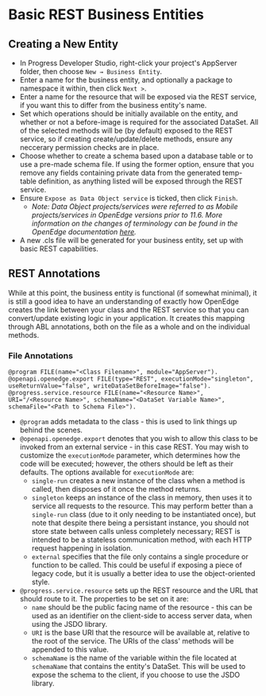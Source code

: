 # Basic REST Business Entities
## Creating a New Entity
* In Progress Developer Studio, right-click your project's AppServer folder, then choose `New → Business Entity`.
* Enter a name for the business entity, and optionally a package to namespace it within, then click `Next >`.
* Enter a name for the resource that will be exposed via the REST service, if you want this to differ from the
business entity's name.
* Set which operations should be initially available on the entity, and whether or not a before-image is required
for the associated DataSet. All of the selected methods will be (by default) exposed to the REST service, so if
creating create/update/delete methods, ensure any neccerary permission checks are in place.
* Choose whether to create a schema based upon a database table or to use a pre-made schema file. If using the
former option, ensure that you remove any fields containing private data from the generated temp-table definition,
as anything listed will be exposed through the REST service.
* Ensure `Expose as Data Object service` is ticked, then click `Finish`.
  * *Note: Data Object projects/services were referred to as Mobile projects/services in OpenEdge versions prior
  to 11.6. More information on the changes of terminology can be found in the OpenEdge documentation
  [here](https://documentation.progress.com/output/ua/OpenEdge_latest/index.html#page/gspub/data-object-service-terminology-and-uri-differen.html).*
* A new .cls file will be generated for your business entity, set up with basic REST capabilities.

## REST Annotations
While at this point, the business entity is functional (if somewhat minimal), it is still a good idea to have an
understanding of exactly how OpenEdge creates the link between your class and the REST service so that you
can convert/update existing logic in your application. It creates this mapping through ABL annotations, both
on the file as a whole and on the individual methods.

### File Annotations
```ABL
@program FILE(name="<Class Filename>", module="AppServer").
@openapi.openedge.export FILE(type="REST", executionMode="singleton", useReturnValue="false", writeDataSetBeforeImage="false").
@progress.service.resource FILE(name="<Resource Name>", URI="/<Resource Name>", schemaName="<DataSet Variable Name>", schemaFile="<Path to Schema File>").
```
* `@program` adds metadata to the class - this is used to link things up behind the scenes.
* `@openapi.openedge.export` denotes that you wish to allow this class to be invoked from an external service -
in this case REST. You may wish to customize the `executionMode` parameter, which determines how the code will be
executed; however, the others should be left as their defaults. The options available for `executionMode` are:
  * `single-run` creates a new instance of the class when a method is called, then disposes of it once the method
  returns.
  * `singleton` keeps an instance of the class in memory, then uses it to service all requests to the resource. This
  may perform better than a `single-run` class (due to it only needing to be instantiated once), but note
  that despite there being a persistant instance, you should not store state between calls unless completely
  necessary; REST is intended to be a stateless communication method, with each HTTP request happening in isolation.
  * `external` specifies that the file only contains a single procedure or function to be called. This could be
  useful if exposing a piece of legacy code, but it is usually a better idea to use the object-oriented style.
* `@progress.service.resource` sets up the REST resource and the URL that should route to it. The properties to be
set on it are:
  * `name` should be the public facing name of the resource - this can be used as an identifier on the client-side to
  access server data, when using the JSDO library.
  * `URI` is the base URI that the resource will be available at, relative to the root of the service. The URIs of the
  class' methods will be appended to this value.
  * `schemaName` is the name of the variable within the file located at `schemaName` that contains the entity's DataSet.
  This will be used to expose the schema to the client, if you choose to use the JSDO library.

